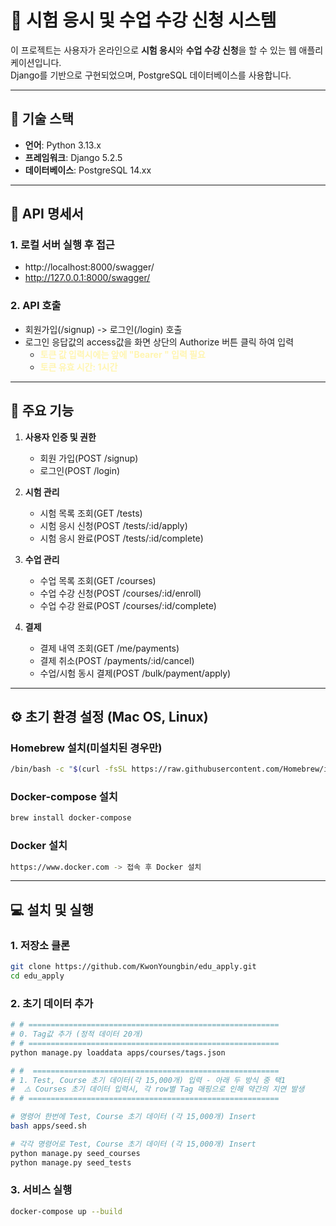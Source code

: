 # 📝 시험 응시 및 수업 수강 신청 시스템

이 프로젝트는 사용자가 온라인으로 **시험 응시**와 **수업 수강 신청**을 할 수 있는 웹 애플리케이션입니다.  
Django를 기반으로 구현되었으며, PostgreSQL 데이터베이스를 사용합니다.

---

## 📌 기술 스택

- **언어**: Python 3.13.x
- **프레임워크**: Django 5.2.5
- **데이터베이스**: PostgreSQL 14.xx

---

## 📑 API 명세서
### 1. 로컬 서버 실행 후 접근
- http://localhost:8000/swagger/
- http://127.0.0.1:8000/swagger/

### 2. API 호출
- 회원가입(/signup) -> 로그인(/login) 호출
- 로그인 응답값의 access값을 화면 상단의 Authorize 버튼 클릭 하여 입력
   - <span style="color:#fff5b1">**토큰 값 입력시에는 앞에 "Bearer " 입력 필요**</span>
   - <span style="color:#fff5b1">**토큰 유효 시간: 1시간**</span>

---

## 🚀 주요 기능

1. **사용자 인증 및 권한**
   - 회원 가입(POST /signup)
   - 로그인(POST /login)
   
2. **시험 관리**
   - 시험 목록 조회(GET /tests)
   - 시험 응시 신청(POST /tests/:id/apply)
   - 시험 응시 완료(POST /tests/:id/complete)

3. **수업 관리**
   - 수업 목록 조회(GET /courses)
   - 수업 수강 신청(POST /courses/:id/enroll)
   - 수업 수강 완료(POST /courses/:id/complete)

4. **결제**
   - 결제 내역 조회(GET /me/payments)
   - 결제 취소(POST /payments/:id/cancel)
   - 수업/시험 동시 결제(POST /bulk/payment/apply)

---

## ⚙️ 초기 환경 설정 (Mac OS, Linux)

### Homebrew 설치(미설치된 경우만)
```bash
/bin/bash -c "$(curl -fsSL https://raw.githubusercontent.com/Homebrew/install/HEAD/install.sh)"
```

### Docker-compose 설치
```bash
brew install docker-compose
```

### Docker 설치
```bash
https://www.docker.com -> 접속 후 Docker 설치
```

---

## 💻 설치 및 실행

### 1. 저장소 클론
```bash
git clone https://github.com/KwonYoungbin/edu_apply.git
cd edu_apply
```

### 2. 초기 데이터 추가
```bash
# # ========================================================
# 0. Tag값 추가 (정적 데이터 20개)
# # ========================================================
python manage.py loaddata apps/courses/tags.json

# #  =======================================================
# 1. Test, Course 초기 데이터(각 15,000개) 입력 - 아래 두 방식 중 택1 
#  ⚠️ Courses 초기 데이터 입력시, 각 row별 Tag 매핑으로 인해 약간의 지연 발생 
# # ========================================================

# 명령어 한번에 Test, Course 초기 데이터 (각 15,000개) Insert
bash apps/seed.sh

# 각각 명령어로 Test, Course 초기 데이터 (각 15,000개) Insert
python manage.py seed_courses
python manage.py seed_tests
```

### 3. 서비스 실행
```bash
docker-compose up --build
```